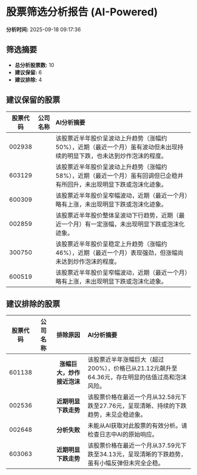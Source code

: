# 股票筛选分析报告 (AI-Powered)

**分析时间:** 2025-09-18 09:17:36

## 筛选摘要

- **总分析股票数:** 10
- **建议保留:** 6
- **建议排除:** 4

## 建议保留的股票

| 股票代码 | 公司名称 | AI分析摘要 |
|:---:|:---:|:---|
| 002938 |  | 该股票近半年股价呈波动上升趋势（涨幅约50%），近期（最近一个月）虽有波动但未出现持续的明显下跌，也未达到炒作泡沫的程度。 |
| 603129 |  | 该股票近半年股价呈波动上升趋势（涨幅约58%），近期（最近一个月）虽有回调但已企稳并有所回升，未出现明显下跌或泡沫化迹象。 |
| 600309 |  | 该股票近半年股价呈窄幅波动，近期（最近一个月）略有上涨，未出现明显下跌或泡沫化迹象。 |
| 002859 |  | 该股票近半年股价整体呈波动下行趋势，近期（最近一个月）有一定涨幅，未出现明显下跌或泡沫化迹象。 |
| 300750 |  | 该股票近半年股价呈稳定上升趋势（涨幅约46%），近期（最近一个月）表现强劲，但涨幅尚未达到炒作泡沫的程度。 |
| 600519 |  | 该股票近半年股价呈窄幅波动，近期（最近一个月）略有上涨，未出现明显下跌或泡沫化迹象。 |

## 建议排除的股票

| 股票代码 | 公司名称 | 排除原因 | AI分析摘要 |
|:---:|:---:|:---:|:---|
| 601138 |  | **涨幅巨大，炒作接近泡沫** | 该股票近半年涨幅巨大（超过200%），价格已从21.12元飙升至64.36元，存在明显的估值过高和泡沫风险。 |
| 002536 |  | **近期明显下跌走势** | 该股票价格在最近一个月从32.58元下跌至27.76元，呈现清晰、持续的下跌趋势，未见企稳迹象。 |
| 002648 |  | **分析失败** | 未能从AI获取对此股票的有效分析。请检查日志中AI的原始响应。 |
| 603063 |  | **近期明显下跌走势** | 该股票价格在最近一个月从37.59元下跌至34.13元，呈现清晰的下跌趋势，虽有小幅反弹但未完全企稳。 |
